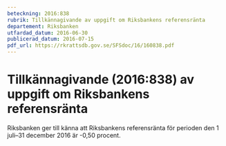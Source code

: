 ```yaml
---
beteckning: 2016:838
rubrik: Tillkännagivande av uppgift om Riksbankens referensränta
departement: Riksbanken
utfardad_datum: 2016-06-30
publicerad_datum: 2016-07-15
pdf_url: https://rkrattsdb.gov.se/SFSdoc/16/160838.pdf
---
```


# Tillkännagivande (2016:838) av uppgift om Riksbankens referensränta

Riksbanken ger till känna att Riksbankens referensränta för perioden den 1 juli–31 december 2016 är -0,50 procent.